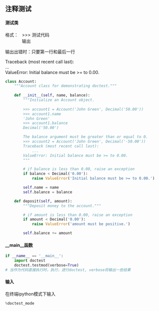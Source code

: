 ## 注释测试

#### 测试类
格式：
&nbsp; >>> 测试代码 <br>
&emsp; &emsp;  &emsp;       输出

输出出错时：只要第一行和最后一行 <br>
<article>
          Traceback (most recent call last): <br>
            ...  <br>
        ValueError: Initial balance must be >= to 0.00.  
</article>

```py
class Account:
    """Account class for demonstrating doctest."""
    
    def __init__(self, name, balance):
        """Initialize an Account object.
        
        >>> account1 = Account('John Green', Decimal('50.00'))
        >>> account1.name
        'John Green'
        >>> account1.balance
        Decimal('50.00')

        The balance argument must be greater than or equal to 0.
        >>> account2 = Account('John Green', Decimal('-50.00'))
        Traceback (most recent call last):
            ...
        ValueError: Initial balance must be >= to 0.00.
        """

        # if balance is less than 0.00, raise an exception
        if balance < Decimal('0.00'):
            raise ValueError('Initial balance must be >= to 0.00.')

        self.name = name
        self.balance = balance

    def deposit(self, amount):
        """Deposit money to the account."""

        # if amount is less than 0.00, raise an exception
        if amount < Decimal('0.00'):
            raise ValueError('amount must be positive.')

        self.balance += amount
```

#### __main__函数

```py
if __name__ == '__main__':
    import doctest
    doctest.testmod(verbose=True)
# 当作为代码直接执行时，执行，进行doctest, verbose将输出一些结果
```

#### 输入
在终端ipython模式下输入
```py
%doctest_mode
```















